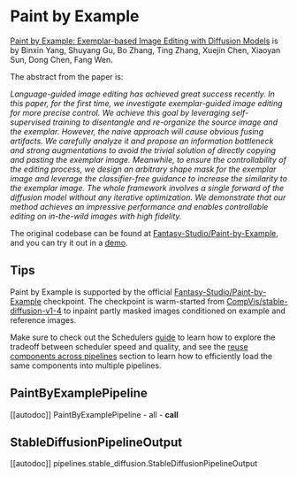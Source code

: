 <!--Copyright 2024 The HuggingFace Team. All rights reserved.

Licensed under the Apache License, Version 2.0 (the "License"); you may not use this file except in compliance with
the License. You may obtain a copy of the License at

http://www.apache.org/licenses/LICENSE-2.0

Unless required by applicable law or agreed to in writing, software distributed under the License is distributed on
an "AS IS" BASIS, WITHOUT WARRANTIES OR CONDITIONS OF ANY KIND, either express or implied. See the License for the
specific language governing permissions and limitations under the License.
-->

# Paint by Example

[Paint by Example: Exemplar-based Image Editing with Diffusion Models](https://huggingface.co/papers/2211.13227) is by Binxin Yang, Shuyang Gu, Bo Zhang, Ting Zhang, Xuejin Chen, Xiaoyan Sun, Dong Chen, Fang Wen.

The abstract from the paper is:

*Language-guided image editing has achieved great success recently. In this paper, for the first time, we investigate exemplar-guided image editing for more precise control. We achieve this goal by leveraging self-supervised training to disentangle and re-organize the source image and the exemplar. However, the naive approach will cause obvious fusing artifacts. We carefully analyze it and propose an information bottleneck and strong augmentations to avoid the trivial solution of directly copying and pasting the exemplar image. Meanwhile, to ensure the controllability of the editing process, we design an arbitrary shape mask for the exemplar image and leverage the classifier-free guidance to increase the similarity to the exemplar image. The whole framework involves a single forward of the diffusion model without any iterative optimization. We demonstrate that our method achieves an impressive performance and enables controllable editing on in-the-wild images with high fidelity.*

The original codebase can be found at [Fantasy-Studio/Paint-by-Example](https://github.com/Fantasy-Studio/Paint-by-Example), and you can try it out in a [demo](https://huggingface.co/spaces/Fantasy-Studio/Paint-by-Example).

## Tips

Paint by Example is supported by the official [Fantasy-Studio/Paint-by-Example](https://huggingface.co/Fantasy-Studio/Paint-by-Example) checkpoint. The checkpoint is warm-started from [CompVis/stable-diffusion-v1-4](https://huggingface.co/CompVis/stable-diffusion-v1-4) to inpaint partly masked images conditioned on example and reference images.

<Tip>

Make sure to check out the Schedulers [guide](../../using-diffusers/schedulers) to learn how to explore the tradeoff between scheduler speed and quality, and see the [reuse components across pipelines]((../../using-diffusers/loading#reuse-a-pipeline)) section to learn how to efficiently load the same components into multiple pipelines.

</Tip>

## PaintByExamplePipeline
[[autodoc]] PaintByExamplePipeline
	- all
	- __call__

## StableDiffusionPipelineOutput
[[autodoc]] pipelines.stable_diffusion.StableDiffusionPipelineOutput

